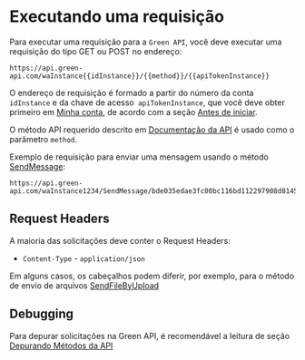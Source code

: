 # Executando uma requisição

Para executar uma requisição para a `Green API`, você deve executar uma requisição do tipo GET ou POST no endereço:

```
https://api.green-api.com/waInstance{{idInstance}}/{{method}}/{{apiTokenInstance}}
```

O endereço de requisição é formado a partir do número da conta `idInstance` e da chave de acesso` apiTokenInstance`, que você deve obter primeiro em [Minha conta](https://cabinet.green-api.com.br), de acordo com a seção [Antes de iniciar](before-start.md#parameters).

O método API requerido descrito em [Documentação da API](api/index.md) é usado como o parâmetro `method`.

Exemplo de requisição para enviar uma mensagem usando o método [SendMessage](api/sending/SendMessage.md):

```
https://api.green-api.com/waInstance1234/SendMessage/bde035edae3fc00bc116bd112297908d8145e5ba8decc5d884
```

## Request Headers

A maioria das solicitações deve conter o Request Headers:

- `Content-Type` - `application/json`

Em alguns casos, os cabeçalhos podem diferir, por exemplo, para o método de envio de arquivos [SendFileByUpload](api/sending/SendFileByUpload.md)

## Debugging

Para depurar solicitações na Green API, é recomendável a leitura de seção [Depurando Métodos da API](postman-collection.md)
